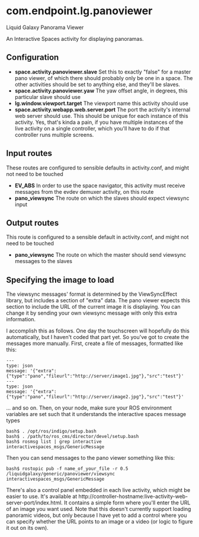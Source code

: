 # com.endpoint.lg.panoviewer
Liquid Galaxy Panorama Viewer

An Interactive Spaces activity for displaying panoramas.

## Configuration

* **space.activity.panoviewer.slave** Set this to exactly "false" for a master pano viewer, of which there should probably only be one in a space. The other activities should be set to anything else, and they'll be slaves.
* **space.activity.panoviewer.yaw** The yaw offset angle, in degrees, this particular slave should use
* **lg.window.viewport.target** The viewport name this activity should use
* **space.activity.webapp.web.server.port** The port the activity's internal web server should use. This should be unique for each instance of this activity. Yes, that's kinda a pain, if you have multiple instances of the live activity on a single controller, which you'll have to do if that controller runs multiple screens.

## Input routes

These routes are configured to sensible defaults in activity.conf, and might not need to be touched

* **EV_ABS** In order to use the space navigator, this activity must receive messages from the evdev demuxer activity, on this route
* **pano_viewsync** The route on which the slaves should expect viewsync input

## Output routes

This route is configured to a sensible default in activity.conf, and might not need to be touched

* **pano_viewsync** The route on which the master should send viewsync messages to the slaves

## Specifying the image to load

The viewsync messages' format is determined by the ViewSyncEffect library, but includes a section of "extra" data. The pano viewer expects this section to include the URL of the current image it is displaying. You can change it by sending your own viewsync message with only this extra information.

I accomplish this as follows. One day the touchscreen will hopefully do this automatically, but I haven't coded that part yet. So you've got to create the messages more manually. First, create a file of messages, formatted like this:

```
---
type: json
message: '{"extra":{"type":"pano","fileurl":"http://server/image1.jpg"},"src":"test"}'
---
type: json
message: '{"extra":{"type":"pano","fileurl":"http://server/image2.jpg"},"src":"test"}'
```

... and so on. Then, on your node, make sure your ROS environment variables are set such that it understands the interactive spaces message types

```
bash$ . /opt/ros/indigo/setup.bash
bash$ . /path/to/ros_cms/director/devel/setup.bash
bash$ rosmsg list | grep interactive
interactivespaces_msgs/GenericMessage
```

Then you can send messages to the pano viewer something like this:

```
bash$ rostopic pub -f name_of_your_file -r 0.5 /liquidgalaxy/generic/panoviewer/viewsync interactivespaces_msgs/GenericMessage
```

There's also a control panel embedded in each live activity, which might be easier to use. It's available at http://controller-hostname:live-activity-web-server-port/index.html. It contains a simple form where you'll enter the URL of an image you want used. Note that this doesn't currently support loading panoramic videos, but only because I have yet to add a control where you can specify whether the URL points to an image or a video (or logic to figure it out on its own).
